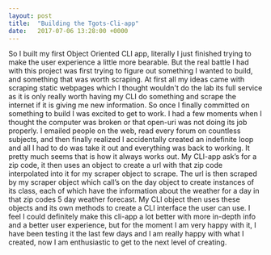 ```yaml
---
layout: post
title:  "Building the Tgots-Cli-app"
date:   2017-07-06 13:28:00 +0000
---
```


So I built my first Object Oriented CLI app, literally I just finished trying to make the user experience a little more bearable. But the real battle I had with this project was first trying to figure out something I wanted to build, and something that was worth scraping. At first all my ideas came with scraping static webpages which I thought wouldn't do the lab its full service as it is only really worth having my CLI do something and scrape the internet if it is giving me new information. So once I finally committed on something to build I was excited to get to work. I had a few moments when I thought the computer was broken or that open-uri was not doing its job properly. I emailed people on the web, read every forum on countless subjects, and then finally realized I accidentally created an indefinite loop and all I had to do was take it out and everything was back to working. It pretty much seems that is how it always works out. My CLI-app ask’s for a zip code, it then uses an object to create a url with that zip code interpolated into it for my scraper object to scrape. The url is then scraped by my scraper object which call’s on the day object to create instances of its class, each of which have the information about the weather for a day in that zip codes 5 day weather forecast. My CLI object then uses these objects and its own methods to create a CLI interface the user can use. I feel I could definitely make this cli-app a lot better with more in-depth info and a better user experience, but for the moment I am very happy with it, I have been testing it the last few days and I am really happy with what I created, now I am enthusiastic to get to the next level of creating.
